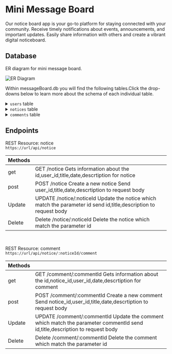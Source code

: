 # Mini Message Board

Our notice board app is your go-to platform for staying connected with your community. Receive timely notifications about events, announcements, and important updates. Easily share information with others and create a vibrant digital noticeboard.

## Database

ER diagram for mini message board.

![ER Diagram](https://via.placeholder.com/468x300?text=App+Screenshot+Here)

Within messageBoard.db you will find the following tables.Click the drop-downs below to learn more about the schema of each individual table.

<details>
    <summary><code>users</code> table</summary>
    <code>users</code> table contains the following columns <br/>
    <code>id</code> which is the id of the user <br/>
    <code>first_name</code> which is the first name of the user <br/>
    <code>last_name</code> which is the last name of the user <br/>
</details>

<details>
    <summary><code>notices</code> table</summary>
    <code>notices</code> table contains the following columns <br/>
    <code>id</code> which is the id of the notice <br/>
    <code>user_id</code> which is the id of the user who created the notice <br/>
    <code>title</code> which is the title of the notice <br/>
    <code>date</code> which is the date when the notice created<br/>
    <code>description</code> which is the description of the notice <br/>
</details>

<details>
    <summary><code>comments</code> table</summary>
    <code>comments</code> table contains the following columns <br/>
    <code>id</code> which is the id of the comment <br/>
    <code>notice_id</code> which is the id of the notice where user comments<br/>
    <code>user_id</code> which is the id of the user who comment on the notice<br/>
    <code>date</code> which is the date of the comment<br/>
    <code>description</code> which is the descriptions of the comment<br/>
</details>

## Endpoints

REST Resource: notice<br/>
<code>https://url/api/notice</code><br/>

| Methods |                                                                                                                   |
| ------- | ----------------------------------------------------------------------------------------------------------------- |
| get     | GET /notice Gets information about the id,user_id,title,date,descrtiption for notice                              |
| post    | POST /notice Create a new notice Send user_id,title,date,descrtiption to request body                             |
| Update  | UPDATE /notice/:noticeId Update the notice which match the parameter id send id,title,description to request body |
| Delete  | Delete /notice/:noticeId Delete the notice which match the parameter id                                           |

</br>

REST Resource: comment<br/>
<code>https://url/api/notice/:noticeId/comment</code><br/>

| Methods |                                                                                                                             |
| ------- | --------------------------------------------------------------------------------------------------------------------------- |
| get     | GET /comment/:commentId Gets information about the id,notice_id,user_id,date,descrtiption for comment                       |
| post    | POST /comment/:commentId Create a new comment Send notice_id,user_id,title,date,descrtiption to request body                |
| Update  | UPDATE /comment/:commentId Update the comment which match the parameter commentId send id,title,description to request body |
| Delete  | Delete /comment/:commentId Delete the comment which match the parameter id                                                  |
